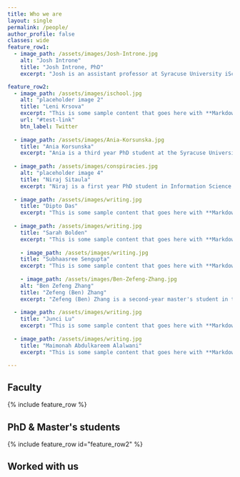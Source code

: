 ```yaml
---
title: Who we are
layout: single 
permalink: /people/
author_profile: false
classes: wide
feature_row1:
  - image_path: /assets/images/Josh-Introne.jpg
    alt: "Josh Introne"
    title: "Josh Introne, PhD"
    excerpt: "Josh is an assistant professor at Syracuse University iSchool."

feature_row2:
  - image_path: /assets/images/ischool.jpg
    alt: "placeholder image 2"
    title: "Leni Krsova"
    excerpt: "This is some sample content that goes here with **Markdown** formatting."
    url: "#test-link"
    btn_label: Twitter
    
  - image_path: /assets/images/Ania-Korsunska.jpg
    title: "Ania Korsunska"
    excerpt: "Ania is a third year PhD student at the Syracuse University iSchool. Her research focus is on how medical information disseminates through the media. Specifically interested in viral events, network analysis, information diffusion, and data visualization. She has an previously completed PhD coursework at Temple University in the Klein School of Media and Communication, has an MA from the University of Chicago (MA Program in Social Sciences, focus on medical sociology), and a BA from Bilkent University in Communication and Design. "
    
  - image_path: /assets/images/conspiracies.jpg
    alt: "placeholder image 4"
    title: "Niraj Sitaula"
    excerpt: "Niraj is a first year PhD student in Information Science and Technology at Syracuse University and a research assistant for Josh Introne. His research interest is in data science and artificial intelligence where he’s broadly interested in solving problems related to knowledge mining and building artificial intelligence with reasoning. Previously, Niraj was a research assistant for TRACE project at CCDS at the iSchool. Niraj completed MS in Computer Science from Syracuse University with coursework focused in artificial intelligence, machine learning, and data mining."
    
  - image_path: /assets/images/writing.jpg
    title: "Dipto Das"
    excerpt: "This is some sample content that goes here with **Markdown** formatting."
    
  - image_path: /assets/images/writing.jpg
    title: "Sarah Bolden"
    excerpt: "This is some sample content that goes here with **Markdown** formatting."
    
    - image_path: /assets/images/writing.jpg
    title: "Subhaasree Sengupta"
    excerpt: "This is some sample content that goes here with **Markdown** formatting."
 
    - image_path: /assets/images/Ben-Zefeng-Zhang.jpg
    alt: "Ben Zefeng Zhang"
    title: "Zefeng (Ben) Zhang"
    excerpt: "Zefeng (Ben) Zhang is a second-year master's student in the School of Information Studies at Syracuse University. His research interest lies in the field of Human-Centered Computing (HCI) and Information and Communication Technology for Development (IC4TD). His current research explores the relationship between socio-technical systems and inclusion. Zhang hopes to improve access, participation, collaboration, and innovation among people, and subsequently reduce social disparities through his research. Prior to joining Syracuse University, he worked as a feature writer and columnist at China Daily, China's leading English-language news outlet."
 
  - image_path: /assets/images/writing.jpg
    title: "Junci Lu"
    excerpt: "This is some sample content that goes here with **Markdown** formatting."
       
  - image_path: /assets/images/writing.jpg
    title: "Maimonah Abdulkareem Alalwani"
    excerpt: "This is some sample content that goes here with **Markdown** formatting."

---
```


## Faculty
{% include feature_row %}

## PhD & Master's students
{% include feature_row id="feature_row2" %}

## Worked with us



